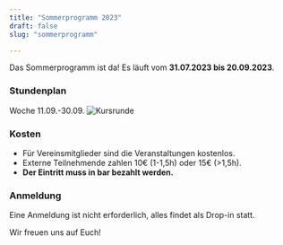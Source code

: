 ```yaml
---
title: "Sommerprogramm 2023"
draft: false
slug: "sommerprogramm"

---
```


Das Sommerprogramm ist da! Es läuft vom **31.07.2023 bis 20.09.2023**.

### Stundenplan

Woche 11.09.-30.09.
![Kursrunde](../summer_schedule_sep_02.jpg)

### Kosten
- Für Vereinsmitglieder sind die Veranstaltungen kostenlos.
- Externe Teilnehmende zahlen 10€ (1-1,5h) oder 15€ (>1,5h). 
- **Der Eintritt muss in bar bezahlt werden.**

### Anmeldung
Eine Anmeldung ist nicht erforderlich, alles findet als Drop-in statt.

Wir freuen uns auf Euch!